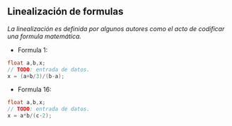 
## Linealización de formulas
*La linealización es definida por algunos autores como el acto de codificar una formula matemática.*
* Formula 1:
```c
float a,b,x;
// TODO: entrada de datos.
x = (a+b/3)/(b-a);
```
* Formula 16:
```c
float a,b,x;
// TODO: entrada de datos.
x = a*b/(c-2);
```